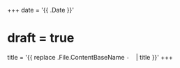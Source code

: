 +++
date = '{{ .Date }}'
# draft = true
title = '{{ replace .File.ContentBaseName `-` ` ` | title }}'
+++